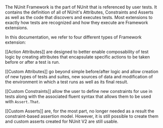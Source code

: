 The NUnit Framework is the part of NUnit that is referenced by user tests. It contains the definition of all of NUnit's Attributes, Constraints and Asserts as well as the code that discovers and executes tests. Most extensions to exactly how tests are recognized and how they execute are Framework extensions.

In this documentation, we refer to four different types of Framework extension:

[[Action Attributes]] are designed to better enable composability of test logic by creating attributes that encapsulate specific actions to be taken before or after a test is run.

[[Custom Attributes]] go beyond simple before/after logic and allow creation of new types of tests and suites, new sources of data and modification of the environment in which a test runs as well as its final result.

[[Custom Constraints]] allow the user to define new constraints for use in tests along with the associated fluent syntax that allows them to be used with `Assert.That`.

[[Custom Asserts]] are, for the most part, no longer needed as a result the constraint-based assertion model. However, it is still possible to create them and custom asserts created for NUnit V2 are still usable.
